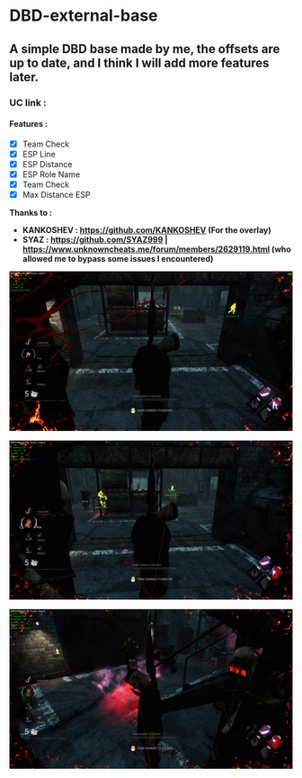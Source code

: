 # DBD-external-base
## A simple DBD base made by me, the offsets are up to date, and I think I will add more features later.
### UC link :
#### Features :

- [x] Team Check
- [x] ESP Line
- [x] ESP Distance
- [x] ESP Role Name
- [x] Team Check
- [x] Max Distance ESP

**Thanks to :**

- **KANKOSHEV : https://github.com/KANKOSHEV (For the overlay)**
- **SYAZ : https://github.com/SYAZ999 | https://www.unknowncheats.me/forum/members/2629119.html (who allowed me to bypass some issues I encountered)**

![alt text](https://github.com/UnnamedZ03/DBD-external-base/blob/main/image%201.png)

![alt text](https://github.com/UnnamedZ03/DBD-external-base/blob/main/image%202.jpg)

![alt text](https://github.com/UnnamedZ03/DBD-external-base/blob/main/image%203.jpg)
